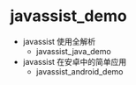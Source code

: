 # javassist_demo

- javassist 使用全解析
  - javassist_java_demo
- javassist 在安卓中的简单应用
  - javassist_android_demo